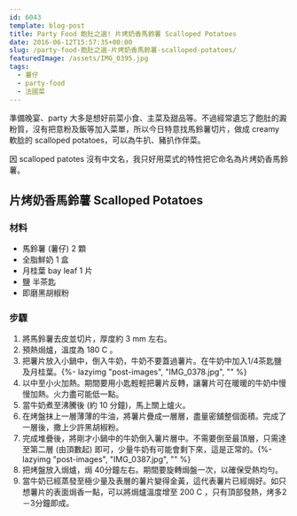 ```yaml
---
id: 6043
template: blog-post
title: Party Food 飽肚之選! 片烤奶香馬鈴薯 Scalloped Potatoes
date: 2016-06-12T15:57:35+00:00
slug: /party-food-飽肚之選-片烤奶香馬鈴薯-scalloped-potatoes/
featuredImage: /assets/IMG_0395.jpg 
tags:
  - 薯仔
  - party-food
  - 法國菜
---
```

準備晚宴、party 大多是想好前菜小食、主菜及甜品等。不過經常遺忘了飽肚的澱粉質，沒有把意粉及飯等加入菜單，所以今日特意找馬鈴薯切片，做成 creamy 軟腍的 scalloped potatoes，可以為牛扒、豬扒作伴菜。

<!--more-->

因 scalloped patotes 沒有中文名，我只好用菜式的特性把它命名為片烤奶香馬鈴薯。

## 片烤奶香馬鈴薯 Scalloped Potatoes

### 材料

* 馬鈴薯 (薯仔) 2 顆
* 全脂鮮奶 1 盒
* 月桂葉 bay leaf 1 片
* 鹽 半茶匙
* 即磨黑胡椒粉

### 步驟

1.   將馬鈴薯去皮並切片，厚度約 3 mm 左右。
2.   預熱焗爐，溫度為 180 C 。
3.   把薯片放入小鍋中，倒入牛奶，牛奶不要蓋過薯片。在牛奶中加入1/4茶匙鹽及月桂葉。{%- lazyimg "post-images", "IMG_0378.jpg", "" %}
4.   以中至小火加熱。期間要用小匙輕輕把薯片反轉，讓薯片可在暖暖的牛奶中慢慢加熱。火力盡可能低一點。
5.   當牛奶煮至沸騰後 (約 10 分鐘)，馬上關上爐火。
6.   在烤盤抹上一層薄薄的牛油，將薯片疊成一層層，盡量密舖整個面積。完成了一層後，撒上少許黑胡椒粉。
7.   完成堆疊後，將剛才小鍋中的牛奶倒入薯片層中。不需要倒至最頂層，只需達至第二層 (由頂數起) 即可，少量牛奶有可能會剩下來，這是正常的。{%- lazyimg "post-images", "IMG_0387.jpg", "" %}
8.   把烤盤放入焗爐，焗 40分鐘左右。期間要旋轉焗盤一次，以確保受熱均勻。
9.   當牛奶已經蒸發至極少量及表層的薯片變得金黃，這代表薯片已經焗好。如只想薯片的表面焗香一點，可以將焗爐溫度增至 200 C ，只有頂部發熱，烤多2－3分鐘即成。
